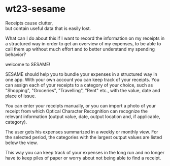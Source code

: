 # wt23-sesame

Receipts cause clutter,  
but contain useful data that is easily lost.

What can I do about this if I want to record the information on my receipts in a structured way in order to get an overview of my expenses, to be able to call them up without much effort and to better understand my spending behavior?

welcome to SESAME! 

SESAME should help you to bundle your expenses in a structured way in one app. With your own account you can keep track of your receipts. You can assign each of your receipts to a category of your choice, such as "Shopping", "Groceries", "Travelling", "Rent" etc., with the value, date and place of issue. 

You can enter your receipts manually, or you can import a photo of your receipt from which Optical Character Recognition can recognize the relevant information (output value, date, output location and, if applicable, category).

The user gets his expenses summarized in a weekly or monthly view. For the selected period, the categories with the largest output values are listed below the view.

This way you can keep track of your expenses in the long run and no longer have to keep piles of paper or worry about not being able to find a receipt.
